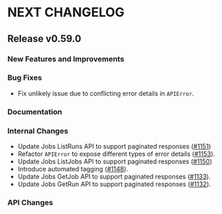# NEXT CHANGELOG

## Release v0.59.0

### New Features and Improvements

### Bug Fixes

* Fix unlikely issue due to conflicting error details in `APIError`.

### Documentation

### Internal Changes

* Update Jobs ListRuns API to support paginated responses ([#1151](https://github.com/databricks/databricks-sdk-go/pull/1151))
* Refactor `APIError` to expose different types of error details ([#1153](https://github.com/databricks/databricks-sdk-go/pull/1153)). 
* Update Jobs ListJobs API to support paginated responses ([#1150](https://github.com/databricks/databricks-sdk-go/pull/1150))
* Introduce automated tagging ([#1148](https://github.com/databricks/databricks-sdk-go/pull/1148)).
* Update Jobs GetJob API to support paginated responses  ([#1133](https://github.com/databricks/databricks-sdk-go/pull/1133)).
* Update Jobs GetRun API to support paginated responses  ([#1132](https://github.com/databricks/databricks-sdk-go/pull/1132)).

### API Changes
